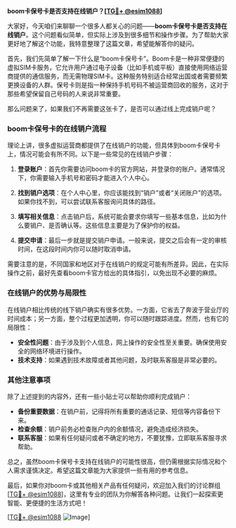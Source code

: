 **boom卡保号卡是否支持在线销户？[[TG💪+ @esim1088](https://t.me/s/esim1088)]**

大家好，今天咱们来聊聊一个很多人都关心的问题——**boom卡保号卡是否支持在线销户**。这个问题看似简单，但实际上涉及到很多细节和操作步骤。为了帮助大家更好地了解这个功能，我特意整理了这篇文章，希望能解答你的疑问。

首先，我们先简单了解一下什么是“boom卡保号卡”。Boom卡是一种非常便捷的虚拟SIM卡服务，它允许用户通过电子设备（比如手机或平板）直接使用网络运营商提供的通信服务，而无需物理SIM卡。这种服务特别适合经常出国或者需要频繁更换设备的人群。保号卡则是指一种保持手机号码不被运营商回收的服务，这对于那些希望保留自己号码的人来说非常重要。

那么问题来了，如果我们不再需要这张卡了，是否可以通过线上完成销户呢？

### boom卡保号卡的在线销户流程

理论上讲，很多虚拟运营商都提供了在线销户的功能，但具体到boom卡保号卡上，情况可能会有所不同。以下是一些常见的在线销户步骤：

1. **登录账户**：首先你需要访问boom卡的官方网站，并登录你的账户。通常情况下，你需要输入手机号和密码才能进入个人中心。

2. **找到销户选项**：在个人中心里，你应该能找到“销户”或者“关闭账户”的选项。如果你找不到，可以尝试联系客服询问具体的路径。

3. **填写相关信息**：点击销户后，系统可能会要求你填写一些基本信息，比如为什么要销户、是否确认等。这些信息主要是为了保护你的权益。

4. **提交申请**：最后一步就是提交销户申请。一般来说，提交之后会有一定的审核时间，在这段时间内你可以随时取消申请。

需要注意的是，不同国家和地区对于在线销户的规定可能有所差异。因此，在实际操作之前，最好先查看boom卡官方给出的具体指引，以免出现不必要的麻烦。

### 在线销户的优势与局限性

在线销户相比传统的线下销户确实有很多优势。一方面，它省去了奔波于营业厅的时间成本；另一方面，整个过程更加透明，你可以随时跟踪进度。然而，也有它的局限性：

- **安全性问题**：由于涉及到个人信息，网上操作的安全性至关重要。确保使用安全的网络环境进行操作。
- **技术支持**：如果遇到技术故障或者其他问题，及时联系客服是非常必要的。

### 其他注意事项

除了上述提到的内容外，还有一些小贴士可以帮助你顺利完成销户：

- **备份重要数据**：在销户前，记得将所有重要的通话记录、短信等内容备份下来。
- **检查余额**：销户前务必检查账户内的余额情况，避免造成经济损失。
- **联系客服**：如果有任何疑问或者不确定的地方，不要犹豫，立即联系客服寻求帮助。

总之，虽然boom卡保号卡支持在线销户的可能性很高，但仍需根据实际情况和个人需求谨慎决定。希望这篇文章能为大家提供一些有用的参考信息。

最后，如果你对boom卡或其他相关产品有任何疑问，欢迎加入我们的讨论群组[[TG💪+ @esim1088](https://t.me/s/esim1088)]，这里有专业的团队为你解答各种问题。让我们一起探索更智能、更便捷的生活方式吧！

[[TG💪+ @esim1088](https://t.me/s/esim1088) ![Image](https://i.postimg.cc/4NQfJmqS/Snipaste-2025-05-13-00-14-12.png)]